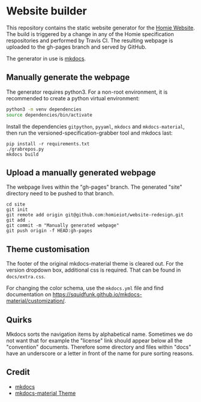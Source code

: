 # Website builder

This repository contains the static website generator for the [Homie Website](https://homieiot.github.io).
The build is triggered by a change in any of the Homie specification respositories
and performed by Travis CI. The resulting webpage is uploaded to the gh-pages
branch and served by GitHub.

The generator in use is [mkdocs](https://www.mkdocs.org/).

## Manually generate the webpage

The generator requires python3. For a non-root environment,
it is recommended to create a python virtual environment:

```sh
python3 -m venv dependencies
source dependencies/bin/activate
```

Install the dependencies `gitpython`, `pyyaml`, `mkdocs` and `mkdocs-material`,
then run the versioned-specification-grabber tool and
mkdocs last:

```
pip install -r requirements.txt
./grabrepos.py
mkdocs build
```

## Upload a manually generated webpage

The webpage lives within the "gh-pages" branch. The generated "site" directory
need to be pushed to that branch.

```
cd site
git init
git remote add origin git@github.com:homieiot/website-redesign.git
git add .
git commit -m "Manually generated webpage"
git push origin -f HEAD:gh-pages
```

## Theme customisation

The footer of the original mkdocs-material theme is cleared out. For the version
dropdown box, additional css is required. That can be found in `docs/extra.css`.

For changing the color schema, use the `mkdocs.yml` file and find documentation
on https://squidfunk.github.io/mkdocs-material/customization/.

## Quirks

Mkdocs sorts the navigation items by alphabetical name. Sometimes we do not want that
for example the "license" link should appear below all the "convention" documents.
Therefore some directory and files within "docs" have an underscore or a letter in front
of the name for pure sorting reasons.

## Credit

- [mkdocs](https://www.mkdocs.org/)
- [mkdocs-material Theme](https://squidfunk.github.io/mkdocs-material)
